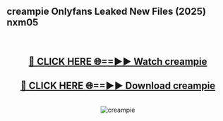 <h2>creampie Onlyfans Leaked New Files (2025) nxm05</h2>
<br>
<div align="center">
<h2><a href="https://mediafiles.top/creampie&ref=git" rel="nofollow">🔴 CLICK HERE 🌐==►► Watch creampie</a></h2>
<h2><a href="https://mediafiles.top/creampie&ref=git" rel="nofollow">🔴 CLICK HERE 🌐==►► Download creampie</a></h2>
<br>
<a href="https://mediafiles.top/creampie&ref=git" rel="nofollow" data-target="animated-image.originalLink"><img src="https://i.ibb.co.com/xMMVF88/686577567.gif" alt="creampie" style="max-width: 100%; display: inline-block;" data-target="animated-image.originalImage"></a>
</div>
<br>
<br>